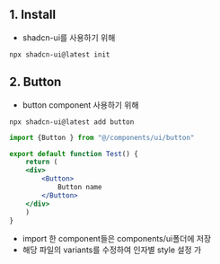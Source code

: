 
## 1. Install
 - shadcn-ui를 사용하기 위해
```console
npx shadcn-ui@latest init
```

## 2. Button
- button component 사용하기 위해
```console
npx shadcn-ui@latest add button
```

```jsx
import {Button } from "@/components/ui/button"

export default function Test() {
	return (
	<div>
		<Button>
			Button name
		</Button>
	</div>
	)
}
```

- import 한 component들은 components/ui폴더에 저장
- 해당 파일의 variants를 수정하여 인자별 style 설정 가